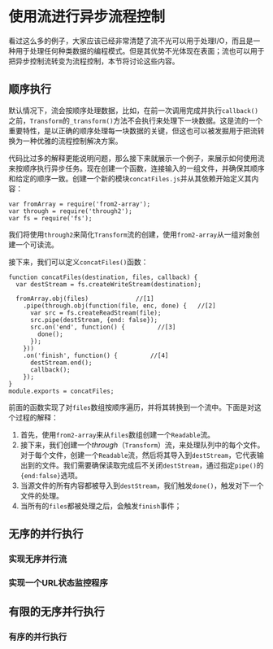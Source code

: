 # 使用流进行异步流程控制
看过这么多的例子，大家应该已经非常清楚了流不光可以用于处理I/O，而且是一种用于处理任何种类数据的编程模式。但是其优势不光体现在表面；流也可以用于把异步控制流转变为流程控制，本节将讨论这些内容。
## 顺序执行
默认情况下，流会按顺序处理数据，比如，在前一次调用完成并执行`callback()`之前，`Transform`的`_transform()`方法不会执行来处理下一块数据。这是流的一个重要特性，是以正确的顺序处理每一块数据的关键，但这也可以被发掘用于把流转换为一种优雅的流程控制解决方案。

代码比过多的解释更能说明问题，那么接下来就展示一个例子，来展示如何使用流来按顺序执行异步任务。现在创建一个函数，连接输入的一组文件，并确保其顺序和给定的顺序一致。创建一个新的模块`concatFiles.js`并从其依赖开始定义其内容：

```
var fromArray = require('from2-array');
var through = require('through2');
var fs = require('fs');
```
我们将使用`through2`来简化`Transform`流的创建，使用`from2-array`从一组对象创建一个可读流。

接下来，我们可以定义`concatFiles()`函数：

```
function concatFiles(destination, files, callback) {
  var destStream = fs.createWriteStream(destination);
  
  fromArray.obj(files)             //[1]
    .pipe(through.obj(function(file, enc, done) {   //[2]
      var src = fs.createReadStream(file);
      src.pipe(destStream, {end: false});
      src.on('end', function() {         //[3]
        done();
      });
    }))
    .on('finish', function() {         //[4]
      destStream.end();
      callback();
    });
}
module.exports = concatFiles;
```
前面的函数实现了对`files`数组按顺序遍历，并将其转换到一个流中。下面是对这个过程的解释：

1. 首先，使用`from2-array`来从`files`数组创建一个`Readable`流。
2. 接下来，我们创建一个*through*（`Transform`）流，来处理队列中的每个文件。对于每个文件，创建一个`Readable`流，然后将其导入到`destStream`，它代表输出到的文件。我们需要确保读取完成后不关闭`destStream`，通过指定`pipe()`的`{end:false}`选项。
3. 当源文件的所有内容都被导入到`destStream`，我们触发`done()`，触发对下一个文件的处理。
4. 当所有的`files`都被处理之后，会触发`finish`事件；
## 无序的并行执行

### 实现无序并行流

### 实现一个URL状态监控程序

## 有限的无序并行执行

### 有序的并行执行


